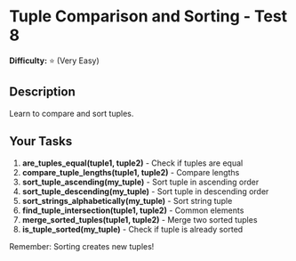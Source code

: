 # Tuple Comparison and Sorting - Test 8

**Difficulty:** ⭐ (Very Easy)

## Description

Learn to compare and sort tuples.

## Your Tasks

1. **are_tuples_equal(tuple1, tuple2)** - Check if tuples are equal
2. **compare_tuple_lengths(tuple1, tuple2)** - Compare lengths
3. **sort_tuple_ascending(my_tuple)** - Sort tuple in ascending order
4. **sort_tuple_descending(my_tuple)** - Sort tuple in descending order
5. **sort_strings_alphabetically(my_tuple)** - Sort string tuple
6. **find_tuple_intersection(tuple1, tuple2)** - Common elements
7. **merge_sorted_tuples(tuple1, tuple2)** - Merge two sorted tuples
8. **is_tuple_sorted(my_tuple)** - Check if tuple is already sorted

Remember: Sorting creates new tuples!
